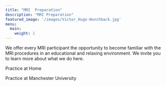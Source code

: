 ```yaml
---
title: "MRI  Preparation"
description: "MRI Preparation"
featured_image: '/images/Victor_Hugo-Hunchback.jpg'
menu:
  main:
    weight: 1
---
```


We offer every MRI participant the opportunity to become familiar with the MRI procedures in an educational and relaxing environment. We invite you to learn more about what we do here.

Practice at Home


Practice at Manchester University

